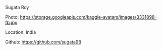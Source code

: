 Sugata Roy

Photo: https://storage.googleapis.com/kaggle-avatars/images/3331898-fb.jpg

Location: India

Github: https://github.com/sugata98
